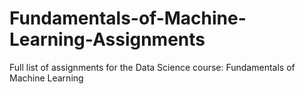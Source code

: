 # Fundamentals-of-Machine-Learning-Assignments
Full list of assignments for the Data Science course: Fundamentals of Machine Learning
